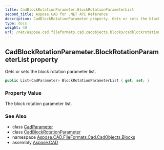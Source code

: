```yaml
---
title: CadBlockRotationParameter.BlockRotationParameterList
second_title: Aspose.CAD for .NET API Reference
description: CadBlockRotationParameter property. Gets or sets the block rotation parameter list
type: docs
weight: 40
url: /net/aspose.cad.fileformats.cad.cadobjects.blocks/cadblockrotationparameter/blockrotationparameterlist/
---
```

## CadBlockRotationParameter.BlockRotationParameterList property

Gets or sets the block rotation parameter list.

```csharp
public List<CadParameter> BlockRotationParameterList { get; set; }
```

### Property Value

The block rotation parameter list.

### See Also

* class [CadParameter](../../../aspose.cad.fileformats.cad.cadparameters/cadparameter/)
* class [CadBlockRotationParameter](../)
* namespace [Aspose.CAD.FileFormats.Cad.CadObjects.Blocks](../../cadblockrotationparameter/)
* assembly [Aspose.CAD](../../../)


